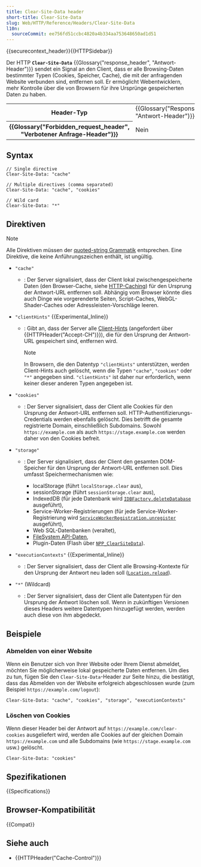 ```yaml
---
title: Clear-Site-Data header
short-title: Clear-Site-Data
slug: Web/HTTP/Reference/Headers/Clear-Site-Data
l10n:
  sourceCommit: ee756fd51ccbc4820a4b334aa753648650ad1d51
---
```


{{securecontext_header}}{{HTTPSidebar}}

Der HTTP **`Clear-Site-Data`** {{Glossary("response_header", "Antwort-Header")}} sendet ein Signal an den Client, dass er alle Browsing-Daten bestimmter Typen (Cookies, Speicher, Cache), die mit der anfragenden Website verbunden sind, entfernen soll. Er ermöglicht Webentwicklern, mehr Kontrolle über die von Browsern für ihre Ursprünge gespeicherten Daten zu haben.

<table class="properties">
  <tbody>
    <tr>
      <th scope="row">Header-Typ</th>
      <td>{{Glossary("Response_header", "Antwort-Header")}}</td>
    </tr>
    <tr>
      <th scope="row">{{Glossary("Forbidden_request_header", "Verbotener Anfrage-Header")}}</th>
      <td>Nein</td>
    </tr>
  </tbody>
</table>

## Syntax

```http
// Single directive
Clear-Site-Data: "cache"

// Multiple directives (comma separated)
Clear-Site-Data: "cache", "cookies"

// Wild card
Clear-Site-Data: "*"
```

## Direktiven

> [!NOTE]
> Alle Direktiven müssen der [quoted-string Grammatik](https://datatracker.ietf.org/doc/html/rfc7230#section-3.2.6) entsprechen. Eine Direktive, die keine Anführungszeichen enthält, ist ungültig.

- `"cache"`

  - : Der Server signalisiert, dass der Client lokal zwischengespeicherte Daten (den Browser-Cache, siehe [HTTP-Caching](/de/docs/Web/HTTP/Guides/Caching)) für den Ursprung der Antwort-URL entfernen soll. Abhängig vom Browser könnte dies auch Dinge wie vorgerenderte Seiten, Script-Caches, WebGL-Shader-Caches oder Adressleisten-Vorschläge leeren.

- `"clientHints"` {{Experimental_Inline}}

  - : Gibt an, dass der Server alle [Client-Hints](/de/docs/Web/HTTP/Guides/Client_hints) (angefordert über {{HTTPHeader("Accept-CH")}}), die für den Ursprung der Antwort-URL gespeichert sind, entfernen wird.

    > [!NOTE]
    > In Browsern, die den Datentyp `"clientHints"` unterstützen, werden Client-Hints auch gelöscht, wenn die Typen `"cache"`, `"cookies"` oder `"*"` angegeben sind. `"clientHints"` ist daher nur erforderlich, wenn keiner dieser anderen Typen angegeben ist.

- `"cookies"`
  - : Der Server signalisiert, dass der Client alle Cookies für den Ursprung der Antwort-URL entfernen soll. HTTP-Authentifizierungs-Credentials werden ebenfalls gelöscht. Dies betrifft die gesamte registrierte Domain, einschließlich Subdomains. Sowohl `https://example.com` als auch `https://stage.example.com` werden daher von den Cookies befreit.
- `"storage"`

  - : Der Server signalisiert, dass der Client den gesamten DOM-Speicher für den Ursprung der Antwort-URL entfernen soll. Dies umfasst Speichermechanismen wie:

    - localStorage (führt `localStorage.clear` aus),
    - sessionStorage (führt `sessionStorage.clear` aus),
    - IndexedDB (für jede Datenbank wird [`IDBFactory.deleteDatabase`](/de/docs/Web/API/IDBFactory/deleteDatabase) ausgeführt),
    - Service-Worker-Registrierungen (für jede Service-Worker-Registrierung wird [`ServiceWorkerRegistration.unregister`](/de/docs/Web/API/ServiceWorkerRegistration/unregister) ausgeführt),
    - Web SQL-Datenbanken (veraltet),
    - [FileSystem API-Daten](/de/docs/Web/API/File_and_Directory_Entries_API),
    - Plugin-Daten (Flash über [`NPP_ClearSiteData`](https://wiki.mozilla.org/NPAPI:ClearSiteData)).

- `"executionContexts"` {{Experimental_Inline}}
  - : Der Server signalisiert, dass der Client alle Browsing-Kontexte für den Ursprung der Antwort neu laden soll ([`Location.reload`](/de/docs/Web/API/Location/reload)).
- `"*"` (Wildcard)
  - : Der Server signalisiert, dass der Client alle Datentypen für den Ursprung der Antwort löschen soll. Wenn in zukünftigen Versionen dieses Headers weitere Datentypen hinzugefügt werden, werden auch diese von ihm abgedeckt.

## Beispiele

### Abmelden von einer Website

Wenn ein Benutzer sich von Ihrer Website oder Ihrem Dienst abmeldet, möchten Sie möglicherweise lokal gespeicherte Daten entfernen. Um dies zu tun, fügen Sie den `Clear-Site-Data`-Header zur Seite hinzu, die bestätigt, dass das Abmelden von der Website erfolgreich abgeschlossen wurde (zum Beispiel `https://example.com/logout`):

```http
Clear-Site-Data: "cache", "cookies", "storage", "executionContexts"
```

### Löschen von Cookies

Wenn dieser Header bei der Antwort auf `https://example.com/clear-cookies` ausgeliefert wird, werden alle Cookies auf der gleichen Domain `https://example.com` und alle Subdomains (wie `https://stage.example.com` usw.) gelöscht.

```http
Clear-Site-Data: "cookies"
```

## Spezifikationen

{{Specifications}}

## Browser-Kompatibilität

{{Compat}}

## Siehe auch

- {{HTTPHeader("Cache-Control")}}
